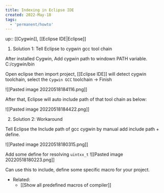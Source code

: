 ```yaml
---
title: Indexing in Eclipse IDE
created: 2022-May-18
tags:
  - 'permanent/howto'
---
```


up:: [[Cygwin]], [[Eclipse IDE|Eclipse]]

1. Solution 1: Tell Eclipse to cygwin gcc tool chain

After installed Cygwin, Add cygwin path to windown PATH variable.
C:/cygwin/bin

Open eclipse then import project, [[Eclipse IDE]] will detect cygwin toolchain, select the `Cygwin GCC` toolchain -> Finish

![[Pasted image 20220518184116.png]]

After that, Eclipse will auto include path of that tool chain as below:

![[Pasted image 20220518184422.png]]

2. Solution 2: Workaround

Tell Eclipse the Include path of gcc cygwin by manual add include path + define.

![[Pasted image 20220518180315.png]]

Add some define for resolving `uintxx_t`
![[Pasted image 20220518180223.png]]

Can use this to include, define some specific macro for your project.

- Related:
	- [[Show all predefined macros of compiler]]